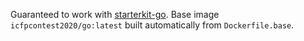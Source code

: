 Guaranteed to work with [starterkit-go](https://github.com/icfpcontest2020/starterkit-go).
Base image `icfpcontest2020/go:latest` built automatically from `Dockerfile.base`.